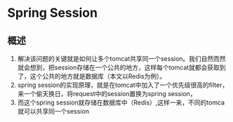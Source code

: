 # Spring Session

## 概述

1. 解决该问题的关键就是如何让多个tomcat共享同一个session。我们自然而然就会想到，把session存储在一个公共的地方，这样每个tomcat就都会获取到了，这个公共的地方就是数据库（本文以Redis为例）。
2. spring session的实现原理，就是在tomcat中加入了一个优先级很高的filter，来一个偷天换日，将request中的session置换为spring session，
3. 而这个spring session就存储在数据库中（Redis）,这样一来，不同的tomca就可以共享同一个session